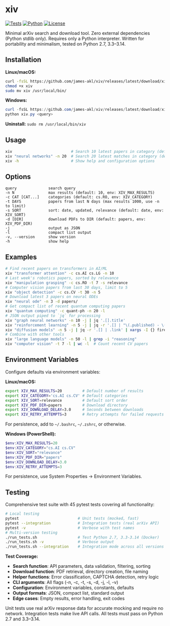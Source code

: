 # xiv

[![Tests](https://github.com/james-akl/xiv/actions/workflows/test.yml/badge.svg)](https://github.com/james-akl/xiv/actions/workflows/test.yml)
[![Python](https://img.shields.io/badge/python-2.7%20%7C%203.3--3.14-blue.svg)](https://github.com/james-akl/xiv)
[![License](https://img.shields.io/badge/license-MIT-green.svg)](LICENSE)

Minimal arXiv search and download tool. Zero external dependencies (Python stdlib only). Requires only a Python interpreter. Written for portability and minimalism, tested on Python 2.7, 3.3–3.14.

## Installation

**Linux/macOS:**
```bash
curl -fsSL https://github.com/james-akl/xiv/releases/latest/download/xiv -o xiv
chmod +x xiv
sudo mv xiv /usr/local/bin/
```

**Windows:**
```powershell
curl -fsSL https://github.com/james-akl/xiv/releases/latest/download/xiv -o xiv.py
python xiv.py <query>
```

**Uninstall:** `sudo rm /usr/local/bin/xiv`

## Usage

```bash
xiv                          # Search 10 latest papers in category (default `cs.RO`)
xiv "neural networks" -n 20  # Search 20 latest matches in category (default `cs.RO`)
xiv -h                       # Show help and configuration options
```

## Options

```
query              search query
-n N               max results (default: 10, env: XIV_MAX_RESULTS)
-c CAT [CAT...]    categories (default: cs.RO, env: XIV_CATEGORY)
-t DAYS            papers from last N days (max results 1000, use -n to limit)
-s SORT            sort: date, updated, relevance (default: date, env: XIV_SORT)
-d [DIR]           download PDFs to DIR (default: papers, env: XIV_PDF_DIR)
-j                 output as JSON
-l                 compact list output
-v, --version      show version
-h                 show help
```

## Examples

```bash
# Find recent papers on transformers in AI/ML
xiv "transformer attention" -c cs.AI cs.LG -n 10
# Last week's robotics papers, sorted by relevance
xiv "manipulation grasping" -c cs.RO -t 7 -s relevance
# Computer vision papers from last 30 days, limit to 5
xiv "object detection" -c cs.CV -t 30 -n 5
# Download latest 3 papers on neural ODEs
xiv "neural ode" -n 3 -d papers/
# Get compact list of recent quantum computing papers
xiv "quantum computing" -c quant-ph -n 20 -l
# JSON output piped to `jq` for processing
xiv "graph neural networks" -n 10 -j | jq '.[].title'
xiv "reinforcement learning" -n 5 -j | jq -r '.[] | "\(.published) - \(.title)"'
xiv "diffusion models" -n 5 -j | jq -r '.[] | .link' | xargs -I {} firefox {}
# Combine with other tools
xiv "large language models" -n 50 -l | grep -i "reasoning"
xiv "computer vision" -t 7 -l | wc -l  # Count recent CV papers
```

## Environment Variables

Configure defaults via environment variables:

**Linux/macOS:**
```bash
export XIV_MAX_RESULTS=20         # Default number of results
export XIV_CATEGORY='cs.AI cs.CV' # Default categories
export XIV_SORT=relevance         # Default sort order
export XIV_PDF_DIR=papers         # Download directory
export XIV_DOWNLOAD_DELAY=3.0     # Seconds between downloads
export XIV_RETRY_ATTEMPTS=3       # Retry attempts for failed requests
```

For persistence, add to `~/.bashrc`, `~/.zshrc`, or otherwise.

**Windows (PowerShell):**
```powershell
$env:XIV_MAX_RESULTS=20
$env:XIV_CATEGORY="cs.AI cs.CV"
$env:XIV_SORT="relevance"
$env:XIV_PDF_DIR="papers"
$env:XIV_DOWNLOAD_DELAY=3.0
$env:XIV_RETRY_ATTEMPTS=3
```

For persistence, use System Properties → Environment Variables.

## Testing

Comprehensive test suite with 45 pytest tests covering all functionality:

```bash
# Local testing
pytest                          # Unit tests (mocked, fast)
pytest --integration            # Integration tests (real arXiv API)
pytest -v                       # Verbose with test names
# Multi-version testing
./run_tests.sh                  # Test Python 2.7, 3.3-3.14 (Docker)
./run_tests.sh -v               # Verbose output
./run_tests.sh --integration    # Integration mode across all versions
```

**Test Coverage:**
- **Search function**: API parameters, data validation, filtering, sorting
- **Download function**: PDF retrieval, directory creation, file naming
- **Helper functions**: Error classification, CAPTCHA detection, retry logic
- **CLI arguments**: All flags (-n, -c, -t, -s, -d, -j, -l, -v)
- **Configuration**: Environment variables, constants, defaults
- **Output formats**: JSON, compact list, standard output
- **Edge cases**: Empty results, error handling, exit codes

Unit tests use real arXiv response data for accurate mocking and require no network. Integration tests make live API calls. All tests must pass on Python 2.7 and 3.3–3.14.
